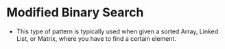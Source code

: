 # Modified Binary Search

* This type of pattern is typically used when given a sorted Array, Linked List, or Matrix, where you have to find a certain element.
